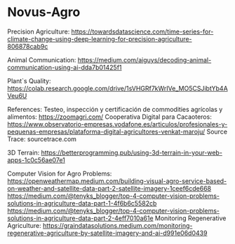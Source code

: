 # Novus-Agro

Precision Agriculture:
https://towardsdatascience.com/time-series-for-climate-change-using-deep-learning-for-precision-agriculture-806878cab9c

Animal Communication:
https://medium.com/aiguys/decoding-animal-communication-using-ai-dda7b01425f1

Plant`s Quality:
https://colab.research.google.com/drive/1sVHGRf7kWrIVe_MO5CSJibtYb4AVeu6U

References:
Testeo, inspección y certificación de commodities agrícolas y alimentos: https://zoomagri.com/
Cooperativa Digital para Cacaoteros:
https://www.observatorio-empresas.vodafone.es/articulos/profesionales-y-pequenas-empresas/plataforma-digital-agricultores-venkat-maroju/
Source Trace: sourcetrace.com

3D Terrain: https://betterprogramming.pub/using-3d-terrain-in-your-web-apps-1c0c56ae07e1

Computer Vision for Agro Problems:
https://openweathermap.medium.com/building-visual-agro-service-based-on-weather-and-satellite-data-part-2-satellite-imagery-1ceef6cde668
https://medium.com/@tenyks_blogger/top-4-computer-vision-problems-solutions-in-agriculture-data-part-1-4f6b6c5582cb
https://medium.com/@tenyks_blogger/top-4-computer-vision-problems-solutions-in-agriculture-data-part-2-4eff7010a61e
Monitoring Regenerative Agriculture: https://graindatasolutions.medium.com/monitoring-regenerative-agriculture-by-satellite-imagery-and-ai-d991e06d0439
